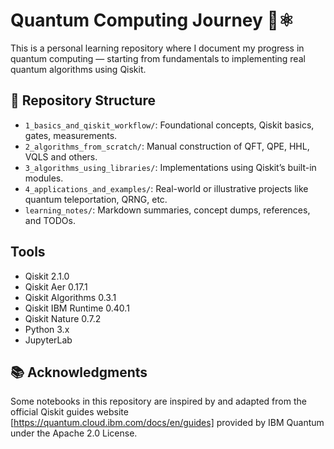 # Quantum Computing Journey 🧠⚛️

This is a personal learning repository where I document my progress in quantum computing — starting from fundamentals to implementing real quantum algorithms using Qiskit.

## 📁 Repository Structure

- `1_basics_and_qiskit_workflow/`: Foundational concepts, Qiskit basics, gates, measurements.
- `2_algorithms_from_scratch/`: Manual construction of QFT, QPE, HHL, VQLS and others.
- `3_algorithms_using_libraries/`: Implementations using Qiskit’s built-in modules.
- `4_applications_and_examples/`: Real-world or illustrative projects like quantum teleportation, QRNG, etc.
- `learning_notes/`: Markdown summaries, concept dumps, references, and TODOs.


## Tools
- Qiskit 2.1.0
- Qiskit Aer 0.17.1
- Qiskit Algorithms 0.3.1
- Qiskit IBM Runtime 0.40.1
- Qiskit Nature 0.7.2
- Python 3.x
- JupyterLab

## 📚 Acknowledgments
Some notebooks in this repository are inspired by and adapted from the official Qiskit guides website [https://quantum.cloud.ibm.com/docs/en/guides] provided by IBM Quantum under the Apache 2.0 License.
